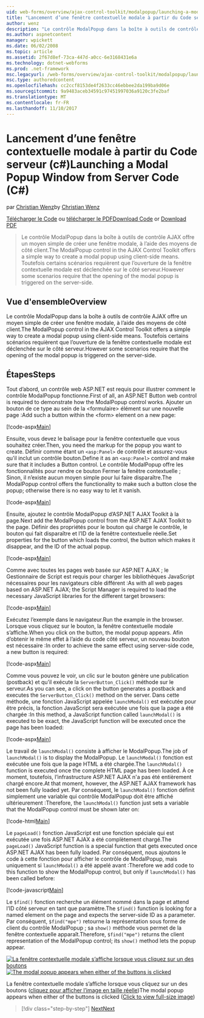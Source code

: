 ```yaml
---
uid: web-forms/overview/ajax-control-toolkit/modalpopup/launching-a-modal-popup-window-from-server-code-cs
title: "Lancement d’une fenêtre contextuelle modale à partir du Code serveur (c#) | Documents Microsoft"
author: wenz
description: "Le contrôle ModalPopup dans la boîte à outils de contrôle AJAX offre un moyen simple de créer une fenêtre modale, à l’aide des moyens de côté client. Toutefois, certains scénarios requièrent que t..."
ms.author: aspnetcontent
manager: wpickett
ms.date: 06/02/2008
ms.topic: article
ms.assetid: 2f67d8ef-73ca-447d-a0cc-6e3168431e6a
ms.technology: dotnet-webforms
ms.prod: .net-framework
msc.legacyurl: /web-forms/overview/ajax-control-toolkit/modalpopup/launching-a-modal-popup-window-from-server-code-cs
msc.type: authoredcontent
ms.openlocfilehash: cc2ccf8153de4f2633cc46ebbee2da199ba9d06e
ms.sourcegitcommit: 9a9483aceb34591c97451997036a9120c3fe2baf
ms.translationtype: MT
ms.contentlocale: fr-FR
ms.lasthandoff: 11/10/2017
---
```

<a name="launching-a-modal-popup-window-from-server-code-c"></a><span data-ttu-id="a460b-104">Lancement d’une fenêtre contextuelle modale à partir du Code serveur (c#)</span><span class="sxs-lookup"><span data-stu-id="a460b-104">Launching a Modal Popup Window from Server Code (C#)</span></span>
====================
<span data-ttu-id="a460b-105">par [Christian Wenz](https://github.com/wenz)</span><span class="sxs-lookup"><span data-stu-id="a460b-105">by [Christian Wenz](https://github.com/wenz)</span></span>

<span data-ttu-id="a460b-106">[Télécharger le Code](http://download.microsoft.com/download/2/4/0/24052038-f942-4336-905b-b60ae56f0dd5/ModalPopup1.cs.zip) ou [télécharger le PDF](http://download.microsoft.com/download/b/6/a/b6ae89ee-df69-4c87-9bfb-ad1eb2b23373/modalpopup1CS.pdf)</span><span class="sxs-lookup"><span data-stu-id="a460b-106">[Download Code](http://download.microsoft.com/download/2/4/0/24052038-f942-4336-905b-b60ae56f0dd5/ModalPopup1.cs.zip) or [Download PDF](http://download.microsoft.com/download/b/6/a/b6ae89ee-df69-4c87-9bfb-ad1eb2b23373/modalpopup1CS.pdf)</span></span>

> <span data-ttu-id="a460b-107">Le contrôle ModalPopup dans la boîte à outils de contrôle AJAX offre un moyen simple de créer une fenêtre modale, à l’aide des moyens de côté client.</span><span class="sxs-lookup"><span data-stu-id="a460b-107">The ModalPopup control in the AJAX Control Toolkit offers a simple way to create a modal popup using client-side means.</span></span> <span data-ttu-id="a460b-108">Toutefois certains scénarios requièrent que l’ouverture de la fenêtre contextuelle modale est déclenchée sur le côté serveur.</span><span class="sxs-lookup"><span data-stu-id="a460b-108">However some scenarios require that the opening of the modal popup is triggered on the server-side.</span></span>


## <a name="overview"></a><span data-ttu-id="a460b-109">Vue d'ensemble</span><span class="sxs-lookup"><span data-stu-id="a460b-109">Overview</span></span>

<span data-ttu-id="a460b-110">Le contrôle ModalPopup dans la boîte à outils de contrôle AJAX offre un moyen simple de créer une fenêtre modale, à l’aide des moyens de côté client.</span><span class="sxs-lookup"><span data-stu-id="a460b-110">The ModalPopup control in the AJAX Control Toolkit offers a simple way to create a modal popup using client-side means.</span></span> <span data-ttu-id="a460b-111">Toutefois certains scénarios requièrent que l’ouverture de la fenêtre contextuelle modale est déclenchée sur le côté serveur.</span><span class="sxs-lookup"><span data-stu-id="a460b-111">However some scenarios require that the opening of the modal popup is triggered on the server-side.</span></span>

## <a name="steps"></a><span data-ttu-id="a460b-112">Étapes</span><span class="sxs-lookup"><span data-stu-id="a460b-112">Steps</span></span>

<span data-ttu-id="a460b-113">Tout d’abord, un contrôle web ASP.NET est requis pour illustrer comment le contrôle ModalPopup fonctionne.</span><span class="sxs-lookup"><span data-stu-id="a460b-113">First of all, an ASP.NET Button web control is required to demonstrate how the ModalPopup control works.</span></span> <span data-ttu-id="a460b-114">Ajouter un bouton de ce type au sein de la &lt;formulaire&gt; élément sur une nouvelle page :</span><span class="sxs-lookup"><span data-stu-id="a460b-114">Add such a button within the &lt;form&gt; element on a new page:</span></span>

[!code-aspx[Main](launching-a-modal-popup-window-from-server-code-cs/samples/sample1.aspx)]

<span data-ttu-id="a460b-115">Ensuite, vous devez le balisage pour la fenêtre contextuelle que vous souhaitez créer.</span><span class="sxs-lookup"><span data-stu-id="a460b-115">Then, you need the markup for the popup you want to create.</span></span> <span data-ttu-id="a460b-116">Définir comme étant un `<asp:Panel>` de contrôle et assurez-vous qu’il inclut un contrôle bouton.</span><span class="sxs-lookup"><span data-stu-id="a460b-116">Define it as an `<asp:Panel>` control and make sure that it includes a Button control.</span></span> <span data-ttu-id="a460b-117">Le contrôle ModalPopup offre les fonctionnalités pour rendre ce bouton Fermer la fenêtre contextuelle ; Sinon, il n’existe aucun moyen simple pour lui faire disparaître.</span><span class="sxs-lookup"><span data-stu-id="a460b-117">The ModalPopup control offers the functionality to make such a button close the popup; otherwise there is no easy way to let it vanish.</span></span>

[!code-aspx[Main](launching-a-modal-popup-window-from-server-code-cs/samples/sample2.aspx)]

<span data-ttu-id="a460b-118">Ensuite, ajoutez le contrôle ModalPopup d’ASP.NET AJAX Toolkit à la page.</span><span class="sxs-lookup"><span data-stu-id="a460b-118">Next add the ModalPopup control from the ASP.NET AJAX Toolkit to the page.</span></span> <span data-ttu-id="a460b-119">Définir des propriétés pour le bouton qui charge le contrôle, le bouton qui fait disparaître et l’ID de la fenêtre contextuelle réelle.</span><span class="sxs-lookup"><span data-stu-id="a460b-119">Set properties for the button which loads the control, the button which makes it disappear, and the ID of the actual popup.</span></span>

[!code-aspx[Main](launching-a-modal-popup-window-from-server-code-cs/samples/sample3.aspx)]

<span data-ttu-id="a460b-120">Comme avec toutes les pages web basée sur ASP.NET AJAX ; le Gestionnaire de Script est requis pour charger les bibliothèques JavaScript nécessaires pour les navigateurs cible différent :</span><span class="sxs-lookup"><span data-stu-id="a460b-120">As with all web pages based on ASP.NET AJAX; the Script Manager is required to load the necessary JavaScript libraries for the different target browsers:</span></span>

[!code-aspx[Main](launching-a-modal-popup-window-from-server-code-cs/samples/sample4.aspx)]

<span data-ttu-id="a460b-121">Exécutez l’exemple dans le navigateur.</span><span class="sxs-lookup"><span data-stu-id="a460b-121">Run the example in the browser.</span></span> <span data-ttu-id="a460b-122">Lorsque vous cliquez sur le bouton, la fenêtre contextuelle modale s’affiche.</span><span class="sxs-lookup"><span data-stu-id="a460b-122">When you click on the button, the modal popup appears.</span></span> <span data-ttu-id="a460b-123">Afin d’obtenir le même effet à l’aide du code côté serveur, un nouveau bouton est nécessaire :</span><span class="sxs-lookup"><span data-stu-id="a460b-123">In order to achieve the same effect using server-side code, a new button is required:</span></span>

[!code-aspx[Main](launching-a-modal-popup-window-from-server-code-cs/samples/sample5.aspx)]

<span data-ttu-id="a460b-124">Comme vous pouvez le voir, un clic sur le bouton génère une publication (postback) et qu’il exécute la `ServerButton_Click()` méthode sur le serveur.</span><span class="sxs-lookup"><span data-stu-id="a460b-124">As you can see, a click on the button generates a postback and executes the `ServerButton_Click()` method on the server.</span></span> <span data-ttu-id="a460b-125">Dans cette méthode, une fonction JavaScript appelée `launchModal()` est exécutée pour être précis, la fonction JavaScript sera exécutée une fois que la page a été chargée :</span><span class="sxs-lookup"><span data-stu-id="a460b-125">In this method, a JavaScript function called `launchModal()` is executed to be exact, the JavaScript function will be executed once the page has been loaded:</span></span>

[!code-aspx[Main](launching-a-modal-popup-window-from-server-code-cs/samples/sample6.aspx)]

<span data-ttu-id="a460b-126">Le travail de `launchModal()` consiste à afficher le ModalPopup.</span><span class="sxs-lookup"><span data-stu-id="a460b-126">The job of `launchModal()` is to display the ModalPopup.</span></span> <span data-ttu-id="a460b-127">Le `launchModal()` fonction est exécutée une fois que la page HTML a été chargée.</span><span class="sxs-lookup"><span data-stu-id="a460b-127">The `launchModal()` function is executed once the complete HTML page has been loaded.</span></span> <span data-ttu-id="a460b-128">À ce moment, toutefois, l’infrastructure ASP.NET AJAX n'a pas été entièrement chargé encore.</span><span class="sxs-lookup"><span data-stu-id="a460b-128">At that moment, however, the ASP.NET AJAX framework has not been fully loaded yet.</span></span> <span data-ttu-id="a460b-129">Par conséquent, le `launchModal()` fonction définit simplement une variable qui contrôle ModalPopup doit être affiché ultérieurement :</span><span class="sxs-lookup"><span data-stu-id="a460b-129">Therefore, the `launchModal()` function just sets a variable that the ModalPopup control must be shown later on:</span></span>

[!code-html[Main](launching-a-modal-popup-window-from-server-code-cs/samples/sample7.html)]

<span data-ttu-id="a460b-130">Le `pageLoad()` fonction JavaScript est une fonction spéciale qui est exécutée une fois ASP.NET AJAX a été complètement chargé.</span><span class="sxs-lookup"><span data-stu-id="a460b-130">The `pageLoad()` JavaScript function is a special function that gets executed once ASP.NET AJAX has been fully loaded.</span></span> <span data-ttu-id="a460b-131">Par conséquent, nous ajoutons le code à cette fonction pour afficher le contrôle de ModalPopup, mais uniquement si `launchModal()` a été appelé avant :</span><span class="sxs-lookup"><span data-stu-id="a460b-131">Therefore we add code to this function to show the ModalPopup control, but only if `launchModal()` has been called before:</span></span>

[!code-javascript[Main](launching-a-modal-popup-window-from-server-code-cs/samples/sample8.js)]

<span data-ttu-id="a460b-132">Le `$find()` fonction recherche un élément nommé dans la page et attend l’ID côté serveur en tant que paramètre.</span><span class="sxs-lookup"><span data-stu-id="a460b-132">The `$find()` function is looking for a named element on the page and expects the server-side ID as a parameter.</span></span> <span data-ttu-id="a460b-133">Par conséquent, `$find("mpe")` retourne la représentation sous forme de client du contrôle ModalPopup ; sa `show()` méthode vous permet de la fenêtre contextuelle apparaît.</span><span class="sxs-lookup"><span data-stu-id="a460b-133">Therefore, `$find("mpe")` returns the client representation of the ModalPopup control; its `show()` method lets the popup appear.</span></span>


<span data-ttu-id="a460b-134">[![La fenêtre contextuelle modale s’affiche lorsque vous cliquez sur un des boutons](launching-a-modal-popup-window-from-server-code-cs/_static/image2.png)](launching-a-modal-popup-window-from-server-code-cs/_static/image1.png)</span><span class="sxs-lookup"><span data-stu-id="a460b-134">[![The modal popup appears when either of the buttons is clicked](launching-a-modal-popup-window-from-server-code-cs/_static/image2.png)](launching-a-modal-popup-window-from-server-code-cs/_static/image1.png)</span></span>

<span data-ttu-id="a460b-135">La fenêtre contextuelle modale s’affiche lorsque vous cliquez sur un des boutons ([cliquez pour afficher l’image en taille réelle](launching-a-modal-popup-window-from-server-code-cs/_static/image3.png))</span><span class="sxs-lookup"><span data-stu-id="a460b-135">The modal popup appears when either of the buttons is clicked ([Click to view full-size image](launching-a-modal-popup-window-from-server-code-cs/_static/image3.png))</span></span>

>[!div class="step-by-step"]
[<span data-ttu-id="a460b-136">Next</span><span class="sxs-lookup"><span data-stu-id="a460b-136">Next</span></span>](using-modalpopup-with-a-repeater-control-cs.md)
